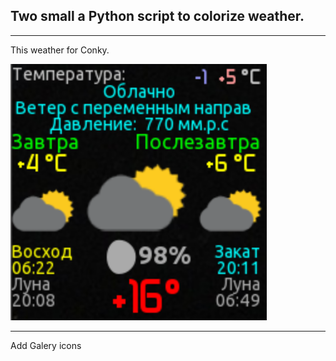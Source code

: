 ## **Two small a Python script to colorize weather.**

<hr>

This weather for Conky.

![Conky](https://github.com/delvin-fil/weather/blob/master/screen.png)
<hr>
Add Galery icons

